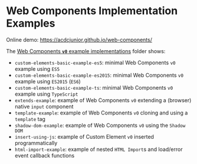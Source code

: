 # Web Components Implementation Examples

Online demo: https://acdcjunior.github.io/web-components/

The [Web Components **`v0`** example implementations](v0/index.html) folder shows:

- `custom-elements-basic-example-es5`: minimal Web Components `v0` example using `ES5`
- `custom-elements-basic-example-es2015`: minimal Web Components `v0` example using `ES2015` (`ES6`)
- `custom-elements-basic-example-ts`: minimal Web Components `v0` example using `TypeScript`
- `extends-example`: example of Web Components `v0` extending a (browser) native `input` component
- `template-example`: example of Web Components `v0` cloning and using a `template` tag
- `shadow-dom-example`: example of Web Components `v0` using the `Shadow DOM`
- `insert-using-js`: example of Custom Element `v0` inserted programmatically
- `html-import-example`: example of nested `HTML Import`s and load/error event callback functions